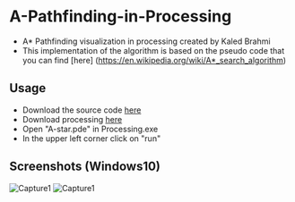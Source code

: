 # A-Pathfinding-in-Processing
* A* Pathfinding visualization in processing created by Kaled Brahmi
* This implementation of the algorithm is based on the pseudo code 
that you can find [here] (https://en.wikipedia.org/wiki/A*_search_algorithm)

## Usage
- Download the source code [here](https://github.com/Kaledi03/A-Star-Random-Obstacles-Processing)
- Download processing [here](https://processing.org/download)
- Open "A-star.pde" in Processing.exe
- In the upper left corner click on "run"

## Screenshots (Windows10)
![Capture1](https://user-images.githubusercontent.com/85677264/147954662-cc5b3a2a-7c2b-42f5-8ba8-f80a59250ed5.PNG)
![Capture1](https://user-images.githubusercontent.com/85677264/147954782-96944d71-b88c-4176-aa0a-3edd48d2d4bd.PNG)
